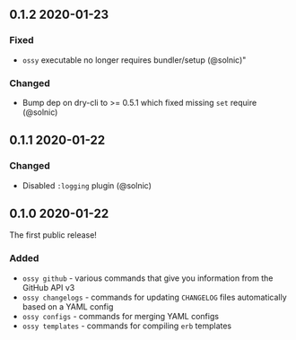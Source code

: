 ## 0.1.2 2020-01-23

### Fixed

- `ossy` executable no longer requires bundler/setup (@solnic)"

### Changed

- Bump dep on dry-cli to >= 0.5.1 which fixed missing `set` require (@solnic)

## 0.1.1 2020-01-22

### Changed

- Disabled `:logging` plugin (@solnic)

## 0.1.0 2020-01-22

The first public release!

### Added

- `ossy github` - various commands that give you information from the GitHub API v3
- `ossy changelogs` - commands for updating `CHANGELOG` files automatically based on a YAML config
- `ossy configs` - commands for merging YAML configs
- `ossy templates` - commands for compiling `erb` templates

